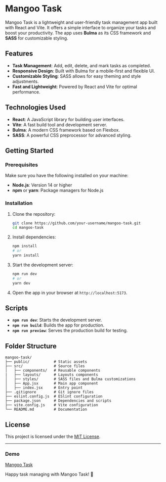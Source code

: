 # Mangoo Task

Mangoo Task is a lightweight and user-friendly task management app built with React and Vite. It offers a simple interface to organize your tasks and boost your productivity. The app uses **Bulma** as its CSS framework and **SASS** for customizable styling.

## Features

- **Task Management**: Add, edit, delete, and mark tasks as completed.
- **Responsive Design**: Built with Bulma for a mobile-first and flexible UI.
- **Customizable Styling**: SASS allows for easy theming and style adjustments.
- **Fast and Lightweight**: Powered by React and Vite for optimal performance.

## Technologies Used

- **React**: A JavaScript library for building user interfaces.
- **Vite**: A fast build tool and development server.
- **Bulma**: A modern CSS framework based on Flexbox.
- **SASS**: A powerful CSS preprocessor for advanced styling.

## Getting Started

### Prerequisites

Make sure you have the following installed on your machine:

- **Node.js**: Version 14 or higher
- **npm** or **yarn**: Package managers for Node.js

### Installation

1. Clone the repository:

   ```bash
   git clone https://github.com/your-username/mangoo-task.git
   cd mangoo-task
   ```

2. Install dependencies:

   ```bash
   npm install
   # or
   yarn install
   ```

3. Start the development server:

   ```bash
   npm run dev
   # or
   yarn dev
   ```

4. Open the app in your browser at `http://localhost:5173`.

## Scripts

- **`npm run dev`**: Starts the development server.
- **`npm run build`**: Builds the app for production.
- **`npm run preview`**: Serves the production build for testing.

## Folder Structure

```
mangoo-task/
├── public/           # Static assets
├── src/              # Source files
│   ├── components/   # Reusable components
|   ├── layouts/      # Layouts components
│   ├── styles/       # SASS files and Bulma customizations
│   ├── App.jsx       # Main app component
│   ├── index.jsx     # Entry point
├── .gitignore        # Git ignore files
├── eslint.config.js  # ESlint configuration
├── package.json      # Dependencies and scripts
├── vite.config.js    # Vite configuration
└── README.md         # Documentation
```

## License

This project is licensed under the [MIT License](LICENSE).

---

### Demo

[Mangoo Task](https://mangoo-task-react.vercel.app/)

Happy task managing with Mangoo Task! 🍋

